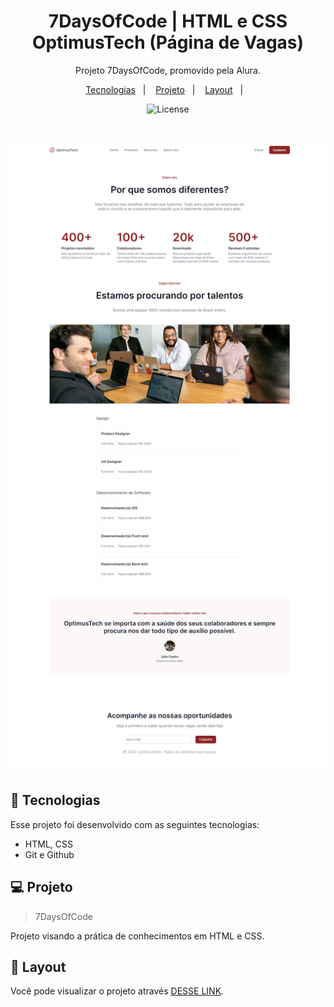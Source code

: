   <h1 align="center"> 7DaysOfCode | HTML e CSS OptimusTech (Página de Vagas)</h1>

  <p align="center">
  Projeto 7DaysOfCode, promovido pela Alura.
  </p>

  <p align="center">
    <a href="#-tecnologias">Tecnologias</a>&nbsp;&nbsp;&nbsp;|&nbsp;&nbsp;&nbsp;
    <a href="#-projeto">Projeto</a>&nbsp;&nbsp;&nbsp;|&nbsp;&nbsp;&nbsp;
    <a href="#-layout">Layout</a>&nbsp;&nbsp;&nbsp;|&nbsp;&nbsp;&nbsp;
  </p>

  <p align="center">
    <img alt="License" src="https://avatars.githubusercontent.com/u/4975968?s=200&v=4">
  </p>

  <br>
   
  ![preview](preview.png)

## 🚀 Tecnologias

Esse projeto foi desenvolvido com as seguintes tecnologias:

- HTML, CSS
- Git e Github

## 💻 Projeto

> 7DaysOfCode

Projeto visando a prática de conhecimentos em HTML e CSS.

## 🔖 Layout

Você pode visualizar o projeto através [DESSE LINK](https://felipepleao.github.io/courseProjects-rocketseat/projeto09.1--stg-04/).
